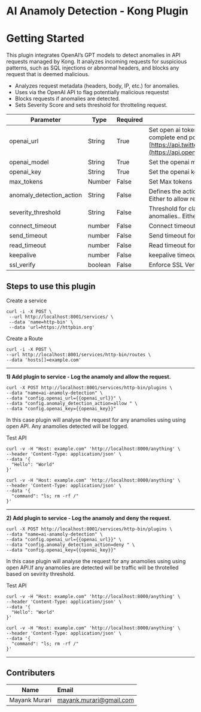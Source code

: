 # AI Anamoly Detection - Kong Plugin

# Getting Started

This plugin integrates OpenAI’s GPT models to detect anomalies in API requests managed by Kong. It analyzes incoming requests for suspicious patterns, such as SQL injections or abnormal headers, and blocks any request that is deemed malicious.

* Analyzes request metadata (headers, body, IP, etc.) for anomalies.
* Uses via the OpenAI API to flag potentially malicious requestst
* Blocks requests if anomalies are detected.
* Sets Severity Score and sets threshold for throtteling request. 


| Parameter      | Type |Required|Description |
| ----------- | ----------- |----------- |----------------------- |
| openai_url      | String       |True | Set open ai token endpoint, provide the complete end point Ex : "[https://api.twitter.com/oauth/authorize](https://api.openai.com/v1/chat/completion)"
| openai_model   | String        |True | Set the openai model
| openai_key   | String        | True | Set the openai key
| max_tokens   | Number        |False | Set Max tokens
| anomaly_detection_action   | String        |False | Defines the action on anamoly detection. Either to allow request or deny it.
| severity_threshold   | String        |False | Threshold for classifying requests as anomalies.. Either to allow request or deny it.
| connect_timeout   | number        |False | Connect timeout for Open AI Host
| send_timeout   | number        |False | Send timeout for Open AI Host
| read_timeout   | number        |False | Read timeout for Open AI Host
| keepalive   | number        |False | keepalive timeout for Open AI Host
| ssl_verify   | boolean        |False | Enforce SSL Verification

Steps to use this plugin
---

Create a service

```
curl -i -X POST \
 --url http://localhost:8001/services/ \
 --data 'name=http-bin' \
 --data 'url=https://httpbin.org'
 ```
 
 Create a Route
 
 ```
 curl -i -X POST \
 --url http://localhost:8001/services/http-bin/routes \
 --data 'hosts[]=example.com' 
 ```

---
 **1) Add plugin to service - Log the anamoly and allow the request.**
 
 ```
 curl -X POST http://localhost:8001/services/http-bin/plugins \
--data "name=ai-anamoly-detection" \
--data "config.openai_url={{openai_url}}" \
--data "config.anomaly_detection_action=allow " \
--data "config.openai_key={{openai_key}}"  
```

In this case plugin will analyse the request for any anamolies using using open API. Any anamolies detected will be logged.

Test API

```
curl -v -H "Host: example.com" 'http://localhost:8000/anything' \
--header 'Content-Type: application/json' \
--data '{
  "Hello": "World"
}'
```
```
curl -v -H "Host: example.com" 'http://localhost:8000/anything' \
--header 'Content-Type: application/json' \
--data '{
  "command": "ls; rm -rf /"
}'
```
---
 **2) Add plugin to service - Log the anamoly and deny the request.**
  ```
 curl -X POST http://localhost:8001/services/http-bin/plugins \
--data "name=ai-anamoly-detection" \
--data "config.openai_url={{openai_url}}" \
--data "config.anomaly_detection_action=deny " \
--data "config.openai_key={{openai_key}}"  
```

In this case plugin will analyse the request for any anamolies using using open API.If any anamolies are detected will be traffic will be throtelled based on sevirity threshold.

Test API

```
curl -v -H "Host: example.com" 'http://localhost:8000/anything' \
--header 'Content-Type: application/json' \
--data '{
  "Hello": "World"
}'
```
```
curl -v -H "Host: example.com" 'http://localhost:8000/anything' \
--header 'Content-Type: application/json' \
--data '{
  "command": "ls; rm -rf /"
}'
```
---


Contributers
---

| Name               | Email           
| -------------      |:-------------
| Mayank Murari      | mayank.murari@gmail.com 



 
